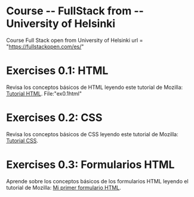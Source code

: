 # Course -- FullStack from --University of Helsinki
Course Full Stack open from University of Helsinki
url = "https://fullstackopen.com/es/"

# Exercises 0.1: HTML
Revisa los conceptos básicos de HTML leyendo este tutorial de Mozilla: [Tutorial HTML](https://developer.mozilla.org/es/docs/Learn/Getting_started_with_the_web/HTML_basics).
File:"ex0.1html"

# Exercises 0.2: CSS
Revisa los conceptos básicos de CSS leyendo este tutorial de Mozilla: [Tutorial CSS](https://developer.mozilla.org/es/docs/Learn/Getting_started_with_the_web/CSS_basics).

# Exercises 0.3: Formularios HTML
Aprende sobre los conceptos básicos de los formularios HTML leyendo el tutorial de Mozilla: [Mi primer formulario HTML](https://developer.mozilla.org/es/docs/Learn/Forms/Your_first_form).

